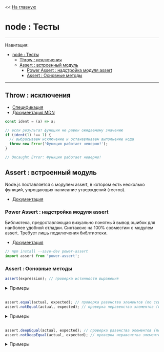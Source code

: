 << [На главную](../README.md)

# node : Тесты

---

Навигация:

- [node : Тесты](#node--тесты)
  - [Throw : исключения](#throw--исключения)
  - [Assert : встроенный модуль](#assert--встроенный-модуль)
    - [Power Assert : надстройка модуля assert](#power-assert--надстройка-модуля-assert)
    - [Assert : Основные методы](#assert--основные-методы)

---

## Throw : исключения

- [Спецификация](https://tc39.es/ecma262/#sec-throw-statement)
- [Документация MDN](https://developer.mozilla.org/ru/docs/Web/JavaScript/Reference/Statements/throw)

<a id="throw"></a>

```js
const ident = (a) => a;

// если результат функции не равен ожидаемому значению
if (ident(1) !== 1) {
  // выбрасываем исключение и останавливаем выполнение кода
  throw new Error('Функция работает неверно!');
}

// Uncaught Error: Функция работает неверно!
```

## Assert : встроенный модуль

<a id="assert"></a>

Node.js поставляется с модулем assert, в котором есть несколько функций, упрощающих написание утверждений (тестов).

- [Документация](https://nodejs.org/api/assert.html)

### Power Assert : надстройка модуля assert

Библиотека, предоставляющая визуально понятный вывод ошибок для наиболее удобной отладки. Синтаксис на 100% совместим с модулем assert. Требует лишь подключения библтиотеки.

- [Документация](https://github.com/power-assert-js/power-assert)

```js
// npm install --save-dev power-assert
import assert from 'power-assert';
```

### Assert : Основные методы

```js
assert(expression); // проверка истинности выражения
```

<details>
<summary>Примеры</summary>

```js
const ident = (a) => a;

assert(ident(1) === 1); // ==> всё ок
assert(ident(2) === 1); // ==> выдаст ошибку

// Uncaught AssertionError [ERR_ASSERTION]: false == true
// generatedMessage: true,
// code: 'ERR_ASSERTION',
// actual: false,
// expected: true,
// operator: '=='
```

</details><br>

```js
assert.equal(actual, expected); // проверка равенства элементов (по ссылке)
assert.notEqual(actual, expected); // проверка неравенства элементов (по ссылке)
```

<details>
<summary>Примеры</summary>

```js
const ident = (a) => a;

assert.equal(ident(1), 1); // ==> всё ок
assert.equal(ident([1]), [1]); // ==> выдаст ошибку

// Uncaught AssertionError [ERR_ASSERTION]: [1] == [1]
// generatedMessage: true,
// code: 'ERR_ASSERTION',
// actual: [1],
// expected: [1],
// operator: '=='

assert.notEqual(ident(2), 1); // ==> всё ок
assert.notEqual(ident([1]), [1]); // ==> всё ок
assert.notEqual(ident(1), 1); // ==> выдаст ошибку

// Uncaught AssertionError [ERR_ASSERTION]: 1 != 1
// generatedMessage: true,
// code: 'ERR_ASSERTION',
// actual: 1,
// expected: 1,
// operator: '!='
```

</details><br>

```js
assert.deepEqual(actual, expected); // проверка равенства элементов (по значению)
assert.notDeepEqual(actual, expected); // проверка неравенства элементов (по значению)
```

<details>
<summary>Примеры</summary>

```js
const ident = (a) => a;

assert.deepEqual(ident([1]), [1]); // ==> всё ок
assert.deepEqual(ident([2]), [1]); // ==> выдаст ошибку

// Uncaught AssertionError [ERR_ASSERTION]: Expected values to be loosely deep-equal: [2] should loosely deep-equal [1]
// generatedMessage: true,
// code: 'ERR_ASSERTION',
// actual: [2],
// expected: [1],
// operator: 'deepEqual'

assert.notDeepEqual(ident([2]), [1]); // ==> всё ок
assert.notDeepEqual(ident([1]), [1]); // ==> выдаст ошибку

// Uncaught: AssertionError [ERR_ASSERTION]: Expected "actual" not to be loosely deep-equal to: [1]
// generatedMessage: true,
// code: 'ERR_ASSERTION',
// actual: [1],
// expected: [1],
// operator: 'notDeepEqual'
```

</details><br>
